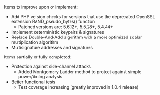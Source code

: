 Items to improve upon or implement:

* Add PHP version checks for versions that use the deprecated OpenSSL extension RAND_pseudo_bytes() function
  * Patched versions are: 5.6.12+, 5.5.28+, 5.4.44+
* Implement deterministic keypairs & signatures
* Replace Double-And-Add algorithm with a more optimized scalar multiplication algorithm
* Multisignature addresses and signatures


Items partially or fully completed:

* Protection against side-channel attacks
  * Added Montgomery Ladder method to protect against simple power/timing analysis
* Better functional tests
  * Test coverage increasing (greatly improved in 1.0.4 release)
